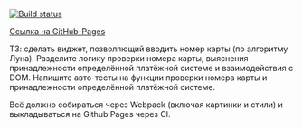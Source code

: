 [![Build status](https://ci.appveyor.com/api/projects/status/idjgt23egmlkyhup?svg=true)](https://ci.appveyor.com/project/kiiyas/ahj-003-validate-n-testing)

[Ссылка на GitHub-Pages](https://kiiyas.github.io/AHJ-003_VALIDATE-N-TESTING/)

ТЗ: сделать виджет, позволяющий вводить номер карты (по алгоритму Луна). Разделите логику проверки номера карты, выяснения принадлежности определённой платёжной системе и взаимодействия с DOM. Напишите авто-тесты на функции проверки номера карты и принадлежности определённой платёжной системе.

Всё должно собираться через Webpack (включая картинки и стили) и выкладываться на Github Pages через CI.